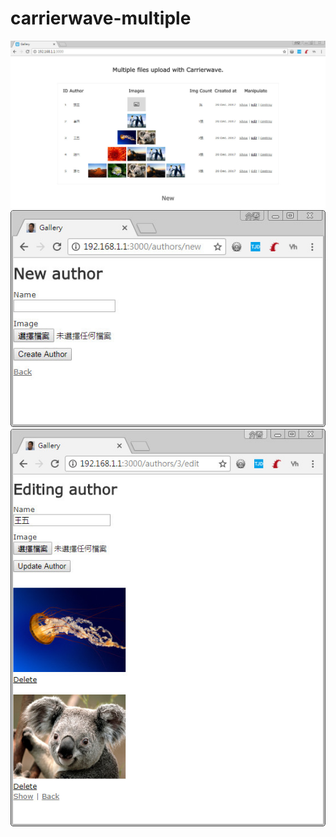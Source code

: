 # carrierwave-multiple
![Demo1](https://github.com/afgnsu/carrierwave-multiple/blob/master/DEMO1.png)
![Demo2](https://github.com/afgnsu/carrierwave-multiple/blob/master/DEMO2.png)
![Demo3](https://github.com/afgnsu/carrierwave-multiple/blob/master/DEMO3.png)

